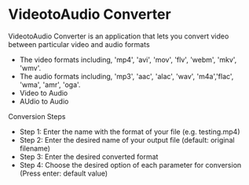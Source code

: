 # VideotoAudio Converter
VideotoAudio Converter is an application that lets you convert video between particular video and audio formats
- The video formats including, 'mp4', 'avi', 'mov', 'flv', 'webm', 'mkv', 'wmv'.
- The audio formats including, 'mp3', 'aac', 'alac', 'wav', 'm4a','flac', 'wma', 'amr', 'oga'.
- Video to Audio
- AUdio to Audio

Conversion Steps
- Step 1: Enter the name with the format of your file (e.g. testing.mp4)
- Step 2: Enter the desired name of your output file (default: original filename)
- Step 3: Enter the desired converted format
- Step 4: Choose the desired option of each parameter for conversion (Press enter: default value)

